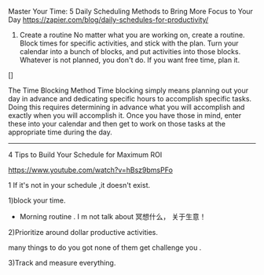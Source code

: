 
Master Your Time: 5 Daily Scheduling Methods to Bring More Focus to Your Day
https://zapier.com/blog/daily-schedules-for-productivity/


1. Create a routine
No matter what you are working on, create a routine. Block times for specific activities, and stick with the plan. Turn your calendar into a bunch of blocks, and put activities into those blocks. Whatever is not planned, you don't do. If you want free time, plan it.


[]

The Time Blocking Method
Time blocking simply means planning out your day in advance and dedicating specific hours to accomplish specific tasks. Doing this requires determining in advance what you will accomplish and exactly when you will accomplish it. Once you have those in mind, enter these into your calendar and then get to work on those tasks at the appropriate time during the day.



------------------------------------

4 Tips to Build Your Schedule for Maximum ROI

https://www.youtube.com/watch?v=hBsz9bmsPFo

1
If it's not in your schedule ,it doesn't exist.

1)block your time.
 - Morning routine . I m not talk about 冥想什么， 关于生意！
 
2)Prioritize around dollar productive activities.   

many things to do you got none of them get challenge you .

3)Track and measure everything.

